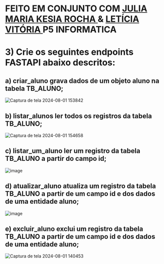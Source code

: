 # FEITO EM CONJUNTO COM <a href="https://github.com/Julia-maria56/PMD2-241/tree/main/Avaliacoes/avaliacao-06"> JULIA MARIA </a>  <a href="https://github.com/KesiaRocha/pdm2-241/tree/main/Avaliacoes/Avaliacao-06"> KESIA ROCHA </a>  </a> & <a href="https://github.com/mareshbard"> LETÍCIA VITÓRIA </a> P5 INFORMATICA

# 3) Crie os seguintes endpoints FASTAPI abaixo descritos: 

a) criar_aluno grava dados de um objeto aluno na tabela TB_ALUNO;
-
![Captura de tela 2024-08-01 153842](https://github.com/user-attachments/assets/b97d5944-1666-46d9-8db0-0b9add20c010)

b) listar_alunos ler todos os registros da tabela TB_ALUNO; 
-
![Captura de tela 2024-08-01 154658](https://github.com/user-attachments/assets/aadde6fb-97be-460d-ba91-144e44f27fa6)

c) listar_um_aluno ler um registro da tabela TB_ALUNO a partir do campo id; 
-
![image](https://github.com/user-attachments/assets/74659b01-801f-42b8-af70-ba0a97f0a8ee)

d) atualizar_aluno atualiza um registro da tabela TB_ALUNO a partir de um campo id e dos dados de uma entidade aluno; 
-
![image](https://github.com/user-attachments/assets/85eaa994-aaf1-409b-95be-f2a856436c5b)

e) excluir_aluno exclui um registro da tabela TB_ALUNO a partir de um campo id e dos dados de uma entidade aluno;
-
![Captura de tela 2024-08-01 140453](https://github.com/user-attachments/assets/4895ddd3-e67a-44bf-a3d6-d104eb85cf10)
